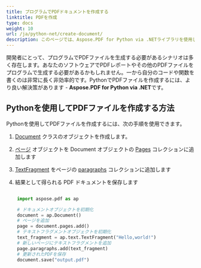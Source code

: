 ```yaml
---
title: プログラムでPDFドキュメントを作成する
linktitle: PDFを作成
type: docs
weight: 10
url: /ja/python-net/create-document/
description: このページでは、Aspose.PDF for Python via .NETライブラリを使用して、PDFドキュメントをゼロから作成する方法を説明します。
---
```


開発者にとって、プログラムでPDFファイルを生成する必要があるシナリオは多く存在します。あなたのソフトウェアでPDFレポートやその他のPDFファイルをプログラムで生成する必要があるかもしれません。一から自分のコードや関数を書くのは非常に長く非効率的です。PythonでPDFファイルを作成するには、より良い解決策があります - **Aspose.PDF for Python via .NET**です。

## Pythonを使用してPDFファイルを作成する方法

Pythonを使用してPDFファイルを作成するには、次の手順を使用できます。

1. [Document](https://reference.aspose.com/pdf/python-net/aspose.pdf/document/) クラスのオブジェクトを作成します。

1. [ページ](https://reference.aspose.com/pdf/python-net/aspose.pdf/page/) オブジェクトを Document オブジェクトの [Pages](https://reference.aspose.com/pdf/python-net/aspose.pdf/document/#properties) コレクションに追加します
1. [TextFragment](https://reference.aspose.com/pdf/python-net/aspose.pdf.text/textfragment/) をページの [paragraphs](https://reference.aspose.com/pdf/python-net/aspose.pdf/page/#properties) コレクションに追加します
1. 結果として得られる PDF ドキュメントを保存します

```python

    import aspose.pdf as ap

    # ドキュメントオブジェクトを初期化
    document = ap.Document()
    # ページを追加
    page = document.pages.add()
    # テキストフラグメントオブジェクトを初期化
    text_fragment = ap.text.TextFragment("Hello,world!")
    # 新しいページにテキストフラグメントを追加
    page.paragraphs.add(text_fragment)
    # 更新されたPDFを保存
    document.save("output.pdf")
```